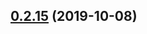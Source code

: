 ## [0.2.15](https://github.com/interledgerjs/rafiki/compare/@interledger/rafiki-admin-api@0.2.15...@interledger/rafiki-admin-api@0.2.15) (2019-10-08)



